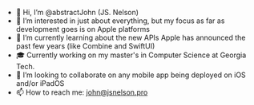 - 👋 Hi, I’m @abstractJohn (JS. Nelson)
- 👀 I’m interested in just about everything, but my focus as far as development goes is on Apple platforms
- 🌱 I’m currently learning about the new APIs Apple has announced the past few years (like Combine and SwiftUI)
- 🎓 Currently working on my master's in Computer Science at Georgia Tech.
- 💞️ I’m looking to collaborate on any mobile app being deployed on iOS and/or iPadOS
- 📫 How to reach me: john@jsnelson.pro

<!---
abstractJohn/abstractJohn is a ✨ special ✨ repository because its `README.md` (this file) appears on your GitHub profile.
You can click the Preview link to take a look at your changes.
--->
